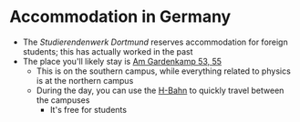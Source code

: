 # Accommodation in Germany

* The _Studierendenwerk Dortmund_ reserves accommodation for foreign students; this has actually worked in the past
* The place you'll likely stay is [Am Gardenkamp 53, 55](https://www.stwdo.de/wohnen/haeuser-in-dortmund/am-gardenkamp-53-55)
  * This is on the southern campus, while everything related to physics is at the northern campus
  * During the day, you can use the [H-Bahn](https://de.wikipedia.org/wiki/H-Bahn) to quickly travel between the campuses
    * It's free for students
